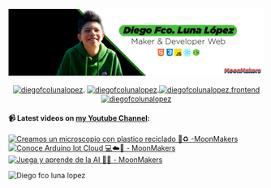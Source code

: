 ![Hi 👋, I'm Diego Fco Luna lopez, A passionate frontend developer 👨‍💻 from Hidalgo, Mexico 🇲🇽 ](./src/Banner_Github.jpeg)

<p align="center">
   <a href="https://youtube.com/moonmakers" target="blank" style='margin-right:4px'>
    <img align="center" src="https://cdn.jsdelivr.net/npm/simple-icons@3.0.1/icons/youtube.svg" alt="diegofcolunalopez" height="28px" width="28px" />
  </a>
  <a href="https://twitter.com/DiegoFr60708711" target="blank">
    <img align="center" src="https://cdn.jsdelivr.net/npm/simple-icons@3.0.1/icons/twitter.svg" alt="diegofcolunalopez" height="28px" width="28px" />
  </a>
  <a href="https://fb.com/DiegoFcoLuna" target="blank">
    <img align="center" src="https://cdn.jsdelivr.net/npm/simple-icons@3.0.1/icons/facebook.svg" alt="diegofcolunalopez.frontend" height="28px" width="28px" />
  </a>
  <a href="https://instagram.com/diegofcolunalopez" target="blank">
    <img align="center" src="https://cdn.jsdelivr.net/npm/simple-icons@3.0.1/icons/instagram.svg" alt="diegofcolunalopez" height="28px" width="28px" />
  </a>
</p>

#### 📹 Latest videos on [my Youtube Channel](https://youtube.com/moonmakers):

  <a href='https://www.youtube.com/watch?v=dZW9eKdeUwA' target='_blank'>
    <img width='30%' src='https://img.youtube.com/vi/dZW9eKdeUwA/mqdefault.jpg' alt='Creamos un microscopio con plastico reciclado 🔬♻️ -MoonMakers' />
  </a>
  <a href='https://www.youtube.com/watch?v=FiPMfvAU7no' target='_blank'>
    <img width='30%' src='https://img.youtube.com/vi/FiPMfvAU7no/mqdefault.jpg' alt='Conoce Arduino Iot Cloud 💻☁️🤖 - MoonMakers' />
  </a>
  <a href='https://www.youtube.com/watch?v=W-y84J07Tgk' target='_blank'>
    <img width='30%' src='https://img.youtube.com/vi/W-y84J07Tgk/mqdefault.jpg' alt='Juega y aprende de la AI 🤖🧠 - MoonMakers' />
  </a>


![Diego fco luna lopez](https://github-readme-stats.vercel.app/api?username=Diego-Luna&show_icons=true&title_color=fff&icon_color=79ff97&text_color=9f9f9f&bg_color=151515)
